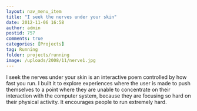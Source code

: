 ```yaml
---
layout: nav_menu_item
title: "I seek the nerves under your skin"
date: 2012-11-06 16:58
author: admin
postid: 757
comments: true
categories: [Projects]
tag: Running
folder: projects/running
image: /uploads/2008/11/nerve1.jpg
---
```

I seek the nerves under your skin is an interactive poem controlled by how fast you run. I built it to explore experiences where the user is made to push themselves to a point where they are unable to concentrate on their interaction with the computer system, because they are focusing so hard on their physical activity. It encourages people to run extremely hard.

